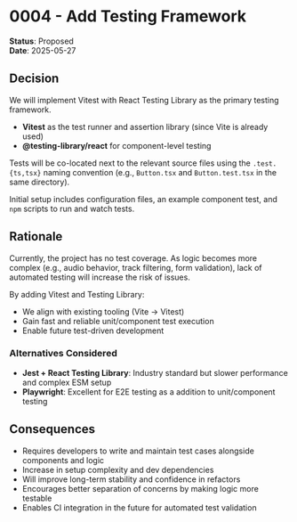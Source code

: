 # 0004 - Add Testing Framework

**Status**: Proposed  
**Date**: 2025-05-27

## Decision

We will implement Vitest with React Testing Library as the primary testing framework.

-   **Vitest** as the test runner and assertion library (since Vite is already used)
-   **@testing-library/react** for component-level testing

Tests will be co-located next to the relevant source files using the `.test.{ts,tsx}` naming convention (e.g., `Button.tsx` and `Button.test.tsx` in the same directory).

Initial setup includes configuration files, an example component test, and `npm` scripts to run and watch tests.

## Rationale

Currently, the project has no test coverage. As logic becomes more complex (e.g., audio behavior, track filtering, form validation), lack of automated testing will increase the risk of issues.

By adding Vitest and Testing Library:

-   We align with existing tooling (Vite → Vitest)
-   Gain fast and reliable unit/component test execution
-   Enable future test-driven development

### Alternatives Considered

-   **Jest + React Testing Library**: Industry standard but slower performance and complex ESM setup
-   **Playwright**: Excellent for E2E testing as a addition to unit/component testing

## Consequences

-   Requires developers to write and maintain test cases alongside components and logic
-   Increase in setup complexity and dev dependencies
-   Will improve long-term stability and confidence in refactors
-   Encourages better separation of concerns by making logic more testable
-   Enables CI integration in the future for automated test validation
